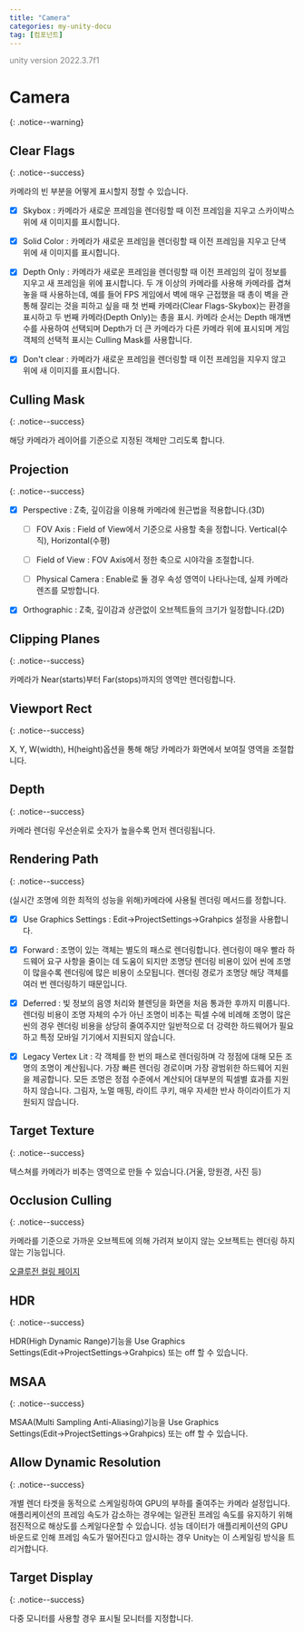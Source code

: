 ```yaml
---
title: "Camera"
categories: my-unity-docu
tag: [컴포넌트]
---
```


<span style="color:gray">unity version 2022.3.7f1</span>

# Camera
{: .notice--warning}

## Clear Flags
{: .notice--success}

카메라의 빈 부분을 어떻게 표시할지 정할 수 있습니다.

- [X] <span class="highlight-black">Skybox</span> : 카메라가 새로운 프레임을 렌더링할 때 이전 프레임을 지우고 스카이박스 위에 새 이미지를 표시합니다.

- [X] <span class="highlight-black">Solid Color</span> : 카메라가 새로운 프레임을 렌더링할 때 이전 프레임을 지우고 단색 위에 새 이미지를 표시합니다.

- [X] <span class="highlight-black">Depth Only</span> : 카메라가 새로운 프레임을 렌더링할 때 이전 프레임의 깊이 정보를 지우고 새 프레임을 위에 표시합니다. <span class="highlight-pencel-black">두 개 이상의 카메라</span>를 사용해 카메라를 겹쳐 놓을 때 사용하는데, 예를 들어 FPS 게임에서 벽에 매우 근접했을 때 총이 벽을 관통해 잘리는 것을 피하고 싶을 때 첫 번째 카메라(Clear Flags-Skybox)는 환경을 표시하고 두 번째 카메라(Depth Only)는 총을 표시. 카메라 순서는 <span class="highlight-pencel-black">Depth</span> 매개변수를 사용하여 선택되며 Depth가 더 큰 카메라가 다른 카메라 위에 표시되며 게임 객체의 선택적 표시는 <span class="highlight-pencel-black pen-blue">Culling Mask</span>를 사용합니다.

- [X] <span class="highlight-black">Don't clear</span> : 카메라가 새로운 프레임을 렌더링할 때 이전 프레임을 지우지 않고 위에 새 이미지를 표시합니다.

## Culling Mask
{: .notice--success}

해당 카메라가 레이어를 기준으로 지정된 객체만 그리도록 합니다.

## Projection
{: .notice--success}

- [X] <span class="highlight-black">Perspective</span> : Z축, 깊이감을 이용해 카메라에 원근법을 적용합니다.(3D)

  + [ ] FOV Axis : Field of View에서 기준으로 사용할 축을 정합니다. Vertical(수직), Horizontal(수평)

  + [ ] Field of View : FOV Axis에서 정한 축으로 시야각을 조절합니다.

  + [ ] Physical Camera : Enable로 둘 경우 속성 영역이 나타나는데, 실제 카메라 렌즈를 모방합니다.

- [X] <span class="highlight-black">Orthographic</span> : Z축, 깊이감과 상관없이 오브젝트들의 크기가 일정합니다.(2D)

## Clipping Planes
{: .notice--success}

카메라가 Near(starts)부터 Far(stops)까지의 영역만 렌더링합니다.

## Viewport Rect
{: .notice--success}

X, Y, W(width), H(height)옵션을 통해 해당 카메라가 화면에서 보여질 영역을 조절합니다.

## Depth
{: .notice--success}

카메라 렌더링 우선순위로 숫자가 높을수록 먼저 렌더링됩니다.

## Rendering Path
{: .notice--success}

(실시간 조명에 의한 최적의 성능을 위해)카메라에 사용될 렌더링 메서드를 정합니다.

- [X] <span class="highlight-black">Use Graphics Settings</span> : <span class="highlight-black">Edit</span>→<span class="highlight-black">ProjectSettings</span>→<span class="highlight-black">Grahpics</span> 설정을 사용합니다.

- [X] <span class="highlight-black">Forward</span> : 조명이 있는 객체는 별도의 패스로 렌더링합니다. 렌더링이 매우 빨라 하드웨어 요구 사항을 줄이는 데 도움이 되지만 조명당 렌더링 비용이 있어 씬에 조명이 많을수록 렌더링에 많은 비용이 소모됩니다. 렌더링 경로가 조명당 해당 객체를 여러 번 렌더링하기 때문입니다.

- [X] <span class="highlight-black">Deferred</span> : 빛 정보의 음영 처리와 블렌딩을 화면을 처음 통과한 후까지 미룹니다. 렌더링 비용이 조명 자체의 수가 아닌 조명이 비추는 픽셀 수에 비례해 조명이 많은 씬의 경우 렌더링 비용을 상당히 줄여주지만 일반적으로 더 강력한 하드웨어가 필요하고 특정 모바일 기기에서 지원되지 않습니다.

- [X] <span class="highlight-black">Legacy Vertex Lit</span> : 각 객체를 한 번의 패스로 렌더링하며 각 정점에 대해 모든 조명의 조명이 계산됩니다. 가장 빠른 렌더링 경로이며 가장 광범위한 하드웨어 지원을 제공합니다. 모든 조명은 정점 수준에서 계산되어 대부분의 픽셀별 효과를 지원하지 않습니다. 그림자, 노멀 매핑, 라이트 쿠키, 매우 자세한 반사 하이라이트가 지원되지 않습니다.

## Target Texture
{: .notice--success}

텍스쳐를 카메라가 비추는 영역으로 만들 수 있습니다.(거울, 망원경, 사진 등)

## Occlusion Culling
{: .notice--success}

카메라를 기준으로 가까운 오브젝트에 의해 가려져 보이지 않는 오브젝트는 렌더링 하지 않는 기능입니다.

<a href="https://dduriba.github.io/my-unity-docu/occlusion-culling-frustum-culling/" target="_blank">오클루전 컬링 페이지</a>

## HDR
{: .notice--success}

HDR(High Dynamic Range)기능을 Use Graphics Settings(<span class="highlight-black">Edit</span>→<span class="highlight-black">ProjectSettings</span>→<span class="highlight-black">Grahpics</span>) 또는 off 할 수 있습니다.

## MSAA
{: .notice--success}

MSAA(Multi Sampling Anti-Aliasing)기능을 Use Graphics Settings(<span class="highlight-black">Edit</span>→<span class="highlight-black">ProjectSettings</span>→<span class="highlight-black">Grahpics</span>) 또는 off 할 수 있습니다.

## Allow Dynamic Resolution
{: .notice--success}

개별 렌더 타겟을 동적으로 스케일링하여 GPU의 부하를 줄여주는 카메라 설정입니다. 애플리케이션의 프레임 속도가 감소하는 경우에는 일관된 프레임 속도를 유지하기 위해 점진적으로 해상도를 스케일다운할 수 있습니다. 성능 데이터가 애플리케이션의 GPU 바운드로 인해 프레임 속도가 떨어진다고 암시하는 경우 Unity는 이 스케일링 방식을 트리거합니다.

## Target Display
{: .notice--success}

다중 모니터를 사용할 경우 표시될 모니터를 지정합니다.